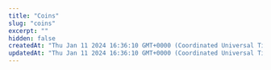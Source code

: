 ```yaml
---
title: "Coins"
slug: "coins"
excerpt: ""
hidden: false
createdAt: "Thu Jan 11 2024 16:36:10 GMT+0000 (Coordinated Universal Time)"
updatedAt: "Thu Jan 11 2024 16:36:10 GMT+0000 (Coordinated Universal Time)"
---
```

